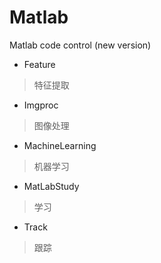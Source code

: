 # Matlab
Matlab  code control (new version)

- Feature
 
> 特征提取
 
- Imgproc

> 图像处理
  
- MachineLearning
 
> 机器学习
  
- MatLabStudy
 
> 学习
  
 - Track
  
> 跟踪
